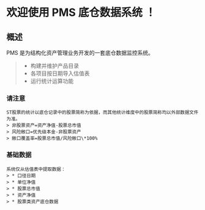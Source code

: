 # 欢迎使用 PMS 底仓数据系统 ！
## 概述
PMS 是为结构化资产管理业务开发的一套底仓数据监控系统。
> * 构建并维护产品目录
> * 各项目按日期导入估值表
> * 运行统计运算功能
### 请注意
    ST股票的统计以底仓记录中的股票简称为依据，而其他统计维度中的股票简称均以外部数据文件为准。
    > 非股票资产=资产净值-股票总市值
    > 风险敞口=优先级本金-非股票资产
    > 敞口覆盖率=股票总市值/风险敞口\*100%

### 基础数据
    系统仅从估值表中提取数据：
    > * 口径日期
    > * 单位净值
    > * 股票总市值
    > * 资产净值
    > * 股票类资产底仓数据

